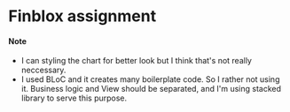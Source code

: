 # Finblox assignment

#### Note
- I can styling the chart for better look but I think that's not really neccessary.
- I used BLoC and it creates many boilerplate code. So I rather not using it. Business logic and View should be separated, and I'm using stacked library to serve this purpose.
